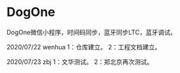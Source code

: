 # DogOne
DogOne微信小程序，时间码同步，蓝牙同步LTC，蓝牙调试。

2020/07/22  wenhua
1：仓库建立。
2：工程文档建立。
 
2020/07/23 zbj
1：文华测试。
2：郑北京再次测试。
